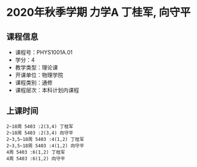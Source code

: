 # 2020年秋季学期 力学A 丁桂军, 向守平






## 课程信息

- 课程号：PHYS1001A.01
- 学分：4
- 教学类型：理论课
- 开课单位：物理学院
- 课程类别：通修
- 课程层次：本科计划内课程

## 上课时间

```
2~18周 5403 :2(3,4) 丁桂军
2~18周 5403 :2(3,4) 向守平
2~3,5~18周 5403 :4(1,2) 丁桂军
2~3,5~18周 5403 :4(1,2) 向守平
4周 5403 :6(1,2) 丁桂军
4周 5403 :6(1,2) 向守平
```

